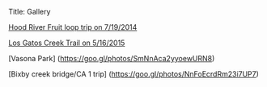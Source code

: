Title: Gallery

[Hood River Fruit loop trip on 7/19/2014](https://plus.google.com/photos/117907854273408862616/albums/6037963172870885057)

[Los Gatos Creek Trail on 5/16/2015](https://plus.google.com/photos/117907854273408862616/albums/6149984816852524753)

[Vasona Park] (https://goo.gl/photos/SmNnAca2yyoewURN8)

[Bixby creek bridge/CA 1 trip] (https://goo.gl/photos/NnFoEcrdRm23i7UP7)
